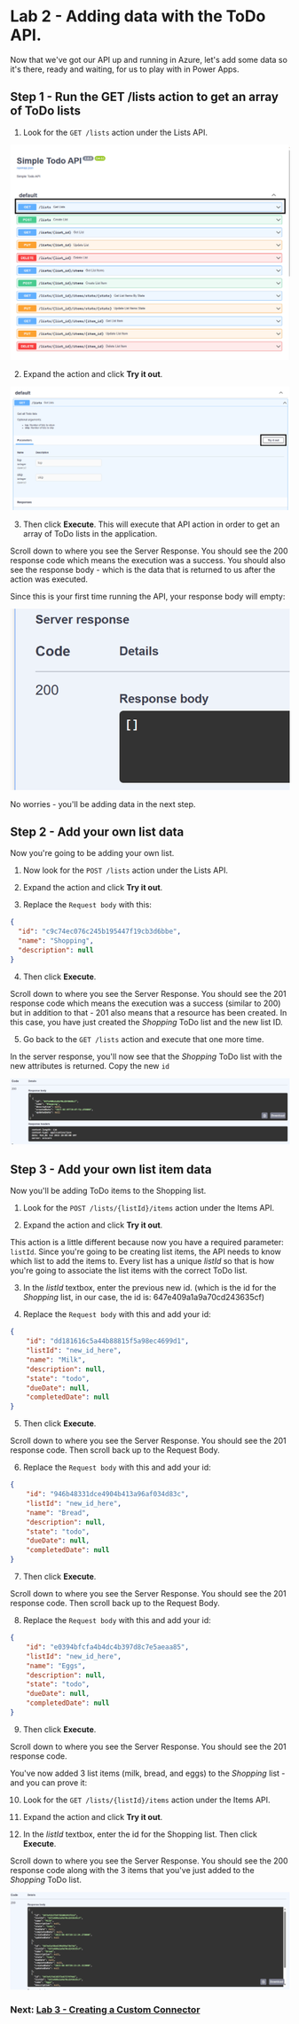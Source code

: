 # Lab 2 - Adding data with the ToDo API.

Now that we've got our API up and running in Azure, let's add some data so it's there, ready and waiting, for us to play with in Power Apps.

## Step 1 - Run the GET /lists action to get an array of ToDo lists

1. Look for the ```GET /lists``` action under the Lists API.

![The GET Lists action](/Lab2/assets/get-lists-action.png)

2. Expand the action and click **Try it out**.

![Screenshot of the "Try it out" button.](/Lab2/assets/get-lists-try-it-out.png)

3. Then click **Execute**. This will execute that API action in order to get an array of ToDo lists in the application. 

Scroll down to where you see the Server Response. You should see the 200 response code which means the execution was a success. You should also see the response body - which is the data that is returned to us after the action was executed. 

Since this is your first time running the API, your response body will empty:

![Screenshot of the response code and the response body](/Lab2/assets/response-code-and-body.png)

No worries - you'll be adding data in the next step.
## Step 2 - Add your own list data

Now you're going to be adding your own list.

1. Now look for the ```POST /lists``` action under the Lists API.

2. Expand the action and click **Try it out**.

3. Replace the ```Request body``` with this:

```json
{
  "id": "c9c74ec076c245b195447f19cb3d6bbe",
  "name": "Shopping",
  "description": null
}
```

4. Then click **Execute**. 

Scroll down to where you see the Server Response. You should see the 201 response code which means the execution was a success (similar to 200) but in addition to that - 201 also means that a resource has been created. In this case, you have just created the *Shopping* ToDo list and the new list ID.

5. Go back to the ```GET /lists``` action and execute that one more time.

In the server response, you'll now see that the *Shopping* ToDo list with the new attributes is returned. Copy the new ```id```

![Screenshot of the response code and the response body now showing 2 ToDo lists](/Lab2/assets/response-with-new-list.png)

## Step 3 - Add your own list item data

Now you'll be adding ToDo items to the Shopping list.

1. Look for the ```POST /lists/{listId}/items``` action under the Items API.

2. Expand the action and click **Try it out**.

This action is a little different because now you have a required parameter: ```listId```. Since you're going to be creating list items, the API needs to know which list to add the items to. Every list has a unique *listId* so that is how you're going to associate the list items with the correct ToDo list.

3. In the *listId* textbox, enter the previous new id. (which is the id for the *Shopping* list, in our case, the id is: 647e409a1a9a70cd243635cf)

4. Replace the ```Request body``` with this and add your id:

```json
{
    "id": "dd181616c5a44b88815f5a98ec4699d1",
    "listId": "new_id_here",
    "name": "Milk",
    "description": null,
    "state": "todo",
    "dueDate": null,
    "completedDate": null
}
```

5. Then click **Execute**. 

Scroll down to where you see the Server Response. You should see the 201 response code. Then scroll back up to the Request Body.

6. Replace the ```Request body``` with this and add your id:

```json
{
    "id": "946b48331dce4904b413a96af034d83c",
    "listId": "new_id_here",
    "name": "Bread",
    "description": null,
    "state": "todo",
    "dueDate": null,
    "completedDate": null
}
```

7. Then click **Execute**. 

Scroll down to where you see the Server Response. You should see the 201 response code. Then scroll back up to the Request Body.

8. Replace the ```Request body``` with this and add your id:

```json
{
    "id": "e0394bfcfa4b4dc4b397d8c7e5aeaa85",
    "listId": "new_id_here",
    "name": "Eggs",
    "description": null,
    "state": "todo",
    "dueDate": null,
    "completedDate": null
}
```
9. Then click **Execute**. 

Scroll down to where you see the Server Response. You should see the 201 response code. 

You've now added 3 list items (milk, bread, and eggs) to the *Shopping* list - and you can prove it: 

10. Look for the ```GET /lists/{listId}/items``` action under the Items API.

11. Expand the action and click **Try it out**.

12. In the *listId* textbox, enter the id for the Shopping list. Then click **Execute**. 

Scroll down to where you see the Server Response. You should see the 200 response code along with the 3 items that you've just added to the *Shopping* ToDo list. 

![Screenshot of the response code and the response body with the 3 Shopping list items](/Lab2/assets/shopping-list-items.png)

### Next: [Lab 3 - Creating a Custom Connector](/Lab3/)